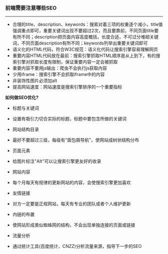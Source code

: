 ### 前端需要注意哪些SEO
---

- 合理的title、description、keywords：搜索对着三项的权重逐个减小，title值强调重点即可，重要关键词出现不要超过2次，而且要靠前，不同页面title要有所不同；description把页面内容高度概括，长度合适，不可过分堆砌关键词，不同页面description有所不同；keywords列举出重要关键词即可
- 语义化的HTML代码，符合W3C规范：语义化代码让搜索引擎容易理解网页
- 重要内容HTML代码放在最前：搜索引擎抓取HTML顺序是从上到下，有的搜索引擎对抓取长度有限制，保证重要内容一定会被抓取
- 重要内容不要用js输出：爬虫不会执行js获取内容
- 少用iframe：搜索引擎不会抓取iframe中的内容
- 非装饰性图片必须加alt
- 提高网站速度：网站速度是搜索引擎排序的一个重要指标

**如何做SEO优化?**

* 标题与关键词
- 设置有吸引力切合实际的标题，标题中要包含所做的关键词

* 网站结构目录
- 最好不要超过三级，每级有“面包屑导航”，使网站成树状结构分布

* 页面元素
- 给图片标注"Alt"可以让搜索引擎更友好的收录

* 网站内容
- 每个月每天有规律的更新网站的内容，会使搜索引擎更加喜欢

* 友情链接
- 对方一定要是正规网站，每天有专业的团队或者个人维护更新

* 内链的布置
- 使网站形成类似蜘蛛网的结构，不会出现单独连接的页面或链接

* 流量分析
- 通过统计工具(百度统计，CNZZ)分析流量来源，指导下一步的SEO